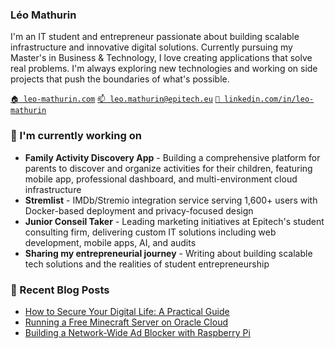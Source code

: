 ### Léo Mathurin

I'm an IT student and entrepreneur passionate about building scalable infrastructure and innovative digital solutions. Currently pursuing my Master's in Business & Technology, I love creating applications that solve real problems. 
I'm always exploring new technologies and working on side projects that push the boundaries of what's possible.

[`🏠 leo-mathurin.com`](https://leo-mathurin.com)
[`📫 leo.mathurin@epitech.eu`](mailto:leo.mathurin@epitech.eu)
[`🏢 linkedin.com/in/leo-mathurin`](https://www.linkedin.com/in/leo-mathurin/)

### 🔭 I'm currently working on

- **Family Activity Discovery App** - Building a comprehensive platform for parents to discover and organize activities for their children, featuring mobile app, professional dashboard, and multi-environment cloud infrastructure
- **Stremlist** - IMDb/Stremio integration service serving 1,600+ users with Docker-based deployment and privacy-focused design
- **Junior Conseil Taker** - Leading marketing initiatives at Epitech's student consulting firm, delivering custom IT solutions including web development, mobile apps, AI, and audits
- **Sharing my entrepreneurial journey** - Writing about building scalable tech solutions and the realities of student entrepreneurship

### 📰 Recent Blog Posts

<!-- BLOG-POST-LIST:START -->
- [How to Secure Your Digital Life: A Practical Guide](https://leo-mathurin.vercel.app/blog/secure-your-digital-life)
- [Running a Free Minecraft Server on Oracle Cloud](https://leo-mathurin.vercel.app/blog/oracle-vm-minecraft-server)
- [Building a Network-Wide Ad Blocker with Raspberry Pi](https://leo-mathurin.vercel.app/blog/remote-ad-blocker-dns-vpn)
<!-- BLOG-POST-LIST:END -->
